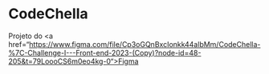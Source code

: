 # CodeChella 

Projeto do <a href=“https://www.figma.com/file/Cp3oGQnBxcIonkk44albMm/CodeChella-%7C-Challenge-I---Front-end-2023-(Copy)?node-id=48-205&t=79LoooCS6m0eo4kg-0“>Figma</a>
